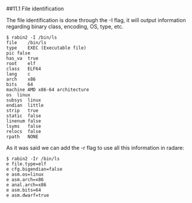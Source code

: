 ##11.1 File identification

The file identification is done through the -I flag, it will output information regarding binary class, encoding, OS, type, etc.

    $ rabin2 -I /bin/ls
    file    /bin/ls
    type    EXEC (Executable file)
    pic false
    has_va  true
    root    elf
    class   ELF64
    lang    c
    arch    x86
    bits    64
    machine AMD x86-64 architecture
    os  linux
    subsys  linux
    endian  little
    strip   true
    static  false
    linenum false
    lsyms   false
    relocs  false
    rpath   NONE
    
As it was said we can add the -r flag to use all this information in radare:

    $ rabin2 -Ir /bin/ls
    e file.type=elf
    e cfg.bigendian=false
    e asm.os=linux
    e asm.arch=x86
    e anal.arch=x86
    e asm.bits=64
    e asm.dwarf=true